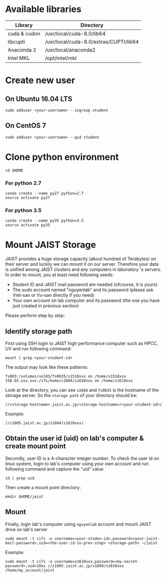 #  Available libraries
Library | Directory
--- | ---
cuda & cudnn | /usr/local/cuda-8.0/lib64
libcupti | /usr/local/cuda-8.0/extras/CUPTI/lib64
Anaconda 2 | /usr/local/anaconda2
Intel MKL | /opt/intel/mkl

#  Create new user 
## On Ubuntu 16.04 LTS
``` 
sudo adduser <your-username> --ingroup student
```
## On CentOS 7
``` 
sudo adduser <your-username> --gid student
```
#  Clone python environment

```
cd $HOME
```
### For python 2.7
``` 
conda create --name py27 python=2.7
source activate py27
```
### For python 3.5
``` 
conda create --name py35 python=3.5
source activate py35
```


# Mount JAIST Storage

JAIST provides a huge storage capacity (about hundred of Terabytes) on their server and luckily we can mount it on our server. Therefore your data is unified among JAIST clusters and any computers in laboratory 's servers. In order to mount, you at least need following seeds:
- Student ID and JAIST mail password are needed (ofcourse, it is yours)
- The sudo account named "nguyenlab" and its password (please ask Viet-san or Vu-san directly if you need)
- Your own account on lab computer and its password (the one you have just created in previous section)

Please perform step by step:

## Identify storage path
First using SSH login to JAIST high performance computer such as HPCC, UV and run following command:

``` 
mount | grep <your-student-id>
```
The output may look like these patterns:

```
fs003:/volumes/vol03/fs0035/s1510xxx on /home/s1510xxx
150.65.xxx.xxx:/ifs/home/s1604/s1610xxx on /home/s1610xxx
```
Look at the directory, you can see ``s1604`` and ``fs0035`` is the hostname of the storage server. So the ``storage path`` of your directory should be: 

```
//<storage-hostname>.jaist.ac.jp/<storage-hostname>/<your-student-id>/
```

Example:

```
//s1605.jaist.ac.jp/s1604/s1610xxx/
```

## Obtain the user id (uid) on lab's computer & create mount point
Secondly, user ID is a 4-character integer number. To check the user id on linux system, login to lab's computer using your own account and run following command and capture the "uid" value

``` 
id | grep uid
```
Then create a mount point directory:
```
mkdir $HOME/jaist
```

## Mount 

Finally, login lab's computer using ``nguyenlab`` account and mount JAIST drive on lab's server

``` 
sudo mount -t cifs -o username=<your-studen-id>,password=<your-jaist-mail-password>,uid=<the-user-id-in-prev-step> <storage-path> ~/jaist
```

Example:

``` 
sudo mount -t cifs -o username=s1610xxx,password=<my-secret-password>,uid=10xx //s1605.jaist.ac.jp/s1604/s1610xxx /home/my_account/jaist
```
